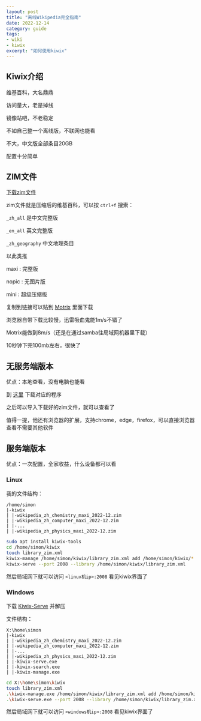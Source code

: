 ```yaml
---
layout: post
title: "离线Wikipedia完全指南"
date: 2022-12-14
category: guide
tags: 
- wiki
- kiwix
excerpt: "如何使用kiwix"
---
```


## Kiwix介绍

维基百科，大名鼎鼎

访问量大，老是掉线

镜像站吧，不老稳定

不如自己整一个离线版，不联网也能看

不大，中文版全部条目20GB

配置十分简单

## ZIM文件

[下载zim文件](https://download.kiwix.org/zim/wikipedia/)

zim文件就是压缩后的维基百科，可以按 `ctrl+f` 搜索：

`_zh_all` 是中文完整版

`_en_all` 英文完整版

`_zh_geography` 中文地理条目

以此类推

maxi : 完整版

nopic : 无图片版

mini : 超级压缩版

复制到链接可以贴到 [Motrix](https://motrix.app/) 里面下载

浏览器自带下载比较慢，迅雷吸血鬼能1m/s不错了

Motrix能做到8m/s（还是在通过samba往局域网机器里下载）

10秒钟下完100mb左右，很快了

## 无服务端版本

优点：本地查看，没有电脑也能看

到 [这里](https://www.kiwix.org/en/download/) 下载对应的程序

之后可以导入下载好的zim文件，就可以查看了

值得一提，他还有浏览器的扩展，支持chrome，edge，firefox，可以直接浏览器查看不需要其他软件

## 服务端版本

优点：一次配置，全家收益，什么设备都可以看

### Linux

我的文件结构：

```
/home/simon
|-kiwix
| |-wikipedia_zh_chemistry_maxi_2022-12.zim
| |-wikipedia_zh_computer_maxi_2022-12.zim
| |-...
| |-wikipedia_zh_physics_maxi_2022-12.zim
```

```sh
sudo apt install kiwix-tools
cd /home/simon/kiwix
touch library_zim.xml
kiwix-manage /home/simon/kiwix/library_zim.xml add /home/simon/kiwix/*.zim
kiwix-serve --port 2008 --library /home/simon/kiwix/library_zim.xml
```

然后局域网下就可以访问 `<linux机ip>:2008` 看见kiwix界面了

### Windows

下载 [Kiwix-Serve](https://www.kiwix.org/en/downloads/kiwix-serve/) 并解压

文件结构：

```
X:\home\simon
|-kiwix
| |-wikipedia_zh_chemistry_maxi_2022-12.zim
| |-wikipedia_zh_computer_maxi_2022-12.zim
| |-...
| |-wikipedia_zh_physics_maxi_2022-12.zim
| |-kiwix-serve.exe
| |-kiwix-search.exe
| |-kiwix-manage.exe
```

```sh
cd X:\home\simon\kiwix
touch library_zim.xml
.\kiwix-manage.exe /home/simon/kiwix/library_zim.xml add /home/simon/kiwix/*.zim
.\kiwix-serve.exe --port 2008 --library /home/simon/kiwix/library_zim.xml
```

然后局域网下就可以访问 `<windows机ip>:2008` 看见kiwix界面了